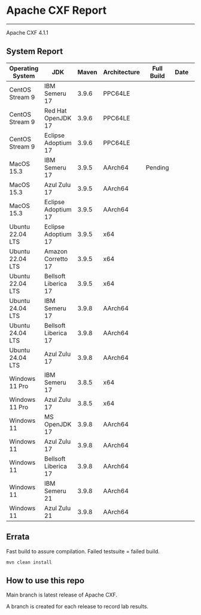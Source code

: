 # Apache CXF Report
--- 

Apache CXF 4.1.1

## System Report

| Operating System    | JDK       | Maven | Architecture | Full Build | Date  | Notes |
|---------------------|-----------|-------|--------------|------------|-------|-------|
| CentOS Stream 9     | IBM Semeru 17  | 3.9.6 | PPC64LE      |   |  | |
| CentOS Stream 9     | Red Hat OpenJDK 17  | 3.9.6 | PPC64LE      |   |  | |
| CentOS Stream 9     | Eclipse Adoptium 17  | 3.9.6 | PPC64LE     |   |  | |
| MacOS 15.3          | IBM Semeru 17  | 3.9.5 | AArch64      | Pending  |  | |
| MacOS 15.3          | Azul Zulu 17  | 3.9.5 | AArch64     |   |  | |
| MacOS 15.3          | Eclipse Adoptium 17  | 3.9.5 | AArch64      |   |  | |
| Ubuntu 22.04 LTS    | Eclipse Adoptium 17  | 3.9.5 | x64     |   |  | |
| Ubuntu 22.04 LTS    | Amazon Corretto 17  | 3.9.5 | x64      |   |  | |
| Ubuntu 22.04 LTS    | Bellsoft Liberica 17  | 3.9.5 | x64     |   |  | |
| Ubuntu 24.04 LTS    | IBM Semeru 17  | 3.9.8 | AArch64      |   |  | |
| Ubuntu 24.04 LTS    | Bellsoft Liberica 17 | 3.9.8 | AArch64      |   |  | |
| Ubuntu 24.04 LTS    | Azul Zulu 17  | 3.9.8 | AArch64      |   |  | |
| Windows 11 Pro      | IBM Semeru 17  | 3.8.5 | x64      |   |  | |
| Windows 11 Pro      | Azul Zulu 17  | 3.8.5 | x64      |   |  | |
| Windows 11       | MS OpenJDK 17  | 3.9.8 | AArch64      |   |  | |
| Windows 11       | Azul Zulu 17  | 3.9.8 | AArch64      |   |  | |
| Windows 11       | Bellsoft Liberica 17  | 3.9.8 | AArch64      |   |  | |
| Windows 11       | IBM Semeru 21  | 3.9.8 | AArch64      |   |  | |
| Windows 11       | Azul Zulu 21  | 3.9.8 | AArch64      |   |  | |



## Errata


Fast build to assure compilation. Failed testsuite = failed build.
```
mvn clean install
```

## How to use this repo

Main branch is latest release of Apache CXF.

A branch is created for each release to record lab results.
